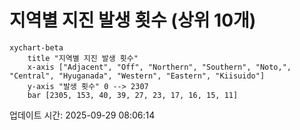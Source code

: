 # 지역별 지진 발생 횟수 (상위 10개)

```mermaid
xychart-beta
    title "지역별 지진 발생 횟수"
    x-axis ["Adjacent", "Off", "Northern", "Southern", "Noto,", "Central", "Hyuganada", "Western", "Eastern", "Kiisuido"]
    y-axis "발생 횟수" 0 --> 2307
    bar [2305, 153, 40, 39, 27, 23, 17, 16, 15, 11]
```

업데이트 시간: 2025-09-29 08:06:14
